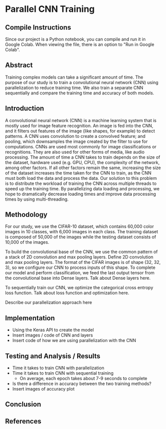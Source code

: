 # Parallel CNN Training
## Compile Instructions
Since our project is a Python notebook, you can compile and run it in Google Colab. When viewing the file, there is an option to "Run in Google Colab".

## Abstract
Training complex models can take a significant amount of time. The purpose of our study is to train a convolutional neural network (CNN) using parallelization to reduce training time. We also train a separate CNN sequentially and compare the training time and accuracy of both models. 

## Introduction
A convolutional neural network (CNN) is a machine learning system that is mostly used for image feature recognition. An image is fed into the CNN, and it filters out features of the image (like shapes, for example) to detect patterns. A CNN uses convolution to create a convolved feature; and pooling, which downsamples the image created by the filter to use for computations. CNNs are used most commonly for image classifications or recognitions. They are also used for other forms of media, like audio processing. 
The amount of time a CNN takes to train depends on the size of the dataset, hardware used (e.g. GPU, CPU), the complexity of the network, among other factors. If all other factors remain the same, increasing the size of the dataset increases the time taken for the CNN to train, as the CNN must both load the data and process the data. 
Our solution to this problem is to distribute the workload of training the CNN across multiple threads to speed up the training time. By parallelizing data loading and processing, we hope to dramatically decrease loading times and improve data processing times by using multi-threading.

## Methodology
For our study, we use the CIFAR-10 dataset, which contains 60,000 color images in 10 classes, with 6,000 images in each class. The training dataset is composed of 50,000 of the images while the testing dataset consists of 10,000 of the images.  

To build the convolutional base of the CNN, we use the common pattern of a stack of 2D convolution and max pooling layers. Define 2D convolution and max pooling layers. The format of the CIFAR images is of shape (32, 32, 3), so we configure our CNN to process inputs of this shape. To complete our model and perform classification, we feed the last output tensor from the convolutional base into Dense layers. Talk about Dense layers here.  

To sequentially train our CNN, we optimize the categorical cross entropy loss function. Talk about loss function and optimization here.  

Describe our parallelization approach here


## Implementation
* Using the Keras API to create the model
* Insert images / code of CNN and layers
* Insert code of how we are using parallelization with the CNN

## Testing and Analysis / Results
* Time it takes to train CNN with parallelization
* Time it takes to train CNN with sequential training
    * On average, each epoch takes about 7-9 seconds to complete
* Is there a difference in accuracy between the two training methods?
* Insert images of accuracy plot

## Conclusion
## References
